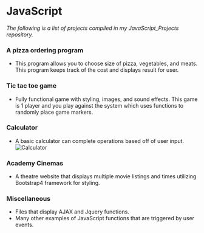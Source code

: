# JavaScript 

*The following is a list of projects compiled in my JavaScript_Projects repository.*

### A pizza ordering program
- This program allows you to choose size of pizza, vegetables, and meats.  This program keeps track
of the cost and displays result for user.

### Tic tac toe game
- Fully functional game with styling, images, and sound effects.  This game is 1 player and you play against the system which uses functions to randomly place game markers.

### Calculator
-  A basic calculator can complete operations based off of user input.
![Calculator](https://user-images.githubusercontent.com/92835555/175834334-9651bf85-e538-4865-aabb-bd6495241ed7.PNG)

### Academy Cinemas
- A theatre website that displays multiple movie listings and times utilizing Bootstrap4 framework for styling.

### Miscellaneous 
- Files that display AJAX and Jquery functions. 
- Many other examples of JavaScript functions that are triggered by user events.
